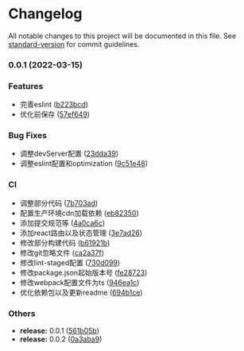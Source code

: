 # Changelog

All notable changes to this project will be documented in this file. See [standard-version](https://github.com/conventional-changelog/standard-version) for commit guidelines.

### 0.0.1 (2022-03-15)


### Features

* 完善eslint ([b223bcd](https://github.com/galaxy-s10/react-webpack-template/commit/b223bcd90b89d60bb42ca2eb4a7abea5a5bd8c42))
* 优化前保存 ([57ef649](https://github.com/galaxy-s10/react-webpack-template/commit/57ef649974a30adcf237bd463ebe7970c41c86b2))


### Bug Fixes

* 调整devServer配置 ([23dda39](https://github.com/galaxy-s10/react-webpack-template/commit/23dda39adcb0a6b17880784a35ffd1c7be5c6941))
* 调整eslint配置和optimization ([9c51e48](https://github.com/galaxy-s10/react-webpack-template/commit/9c51e483d2bea9fb4c5dd98ef04ee9855f87d519))


### CI

* 调整部分代码 ([7b703ad](https://github.com/galaxy-s10/react-webpack-template/commit/7b703ad523ef06557083afe9a46a5869cf28bb5a))
* 配置生产环境cdn加载依赖 ([eb82350](https://github.com/galaxy-s10/react-webpack-template/commit/eb82350130441154835f797cc786b075e731206f))
* 添加提交规范等 ([4a0ca6c](https://github.com/galaxy-s10/react-webpack-template/commit/4a0ca6c0b0d8ae9771cc3232f2d3590995a0fbed))
* 添加react路由以及状态管理 ([3e7ad26](https://github.com/galaxy-s10/react-webpack-template/commit/3e7ad26f5c4af919bf93be9c66fec7420cf0aa7b))
* 修改部分构建代码 ([b61921b](https://github.com/galaxy-s10/react-webpack-template/commit/b61921b55d0be44c8a687e7f79be0b4a79801d10))
* 修改git忽略文件 ([ca2a37f](https://github.com/galaxy-s10/react-webpack-template/commit/ca2a37ffa08403d8ab09f2faea2ae6479684fab9))
* 修改lint-staged配置 ([730d099](https://github.com/galaxy-s10/react-webpack-template/commit/730d099a2fb0b061c7a3a4ed04f94c972d7c465e))
* 修改package.json起始版本号 ([fe28723](https://github.com/galaxy-s10/react-webpack-template/commit/fe2872350d31fcf3b5de3e127dc76d1f8c621caa))
* 修改webpack配置文件为ts ([946ea1c](https://github.com/galaxy-s10/react-webpack-template/commit/946ea1cc8e8ad8170d060317672021fe0adb0e3d))
* 优化依赖包以及更新readme ([694b1ce](https://github.com/galaxy-s10/react-webpack-template/commit/694b1cee39628ce67dcaa83c8c2d614af20c7125))


### Others

* **release:** 0.0.1 ([561b05b](https://github.com/galaxy-s10/react-webpack-template/commit/561b05b223b8a1d85b7edb05213cf2ba1238dfac))
* **release:** 0.0.2 ([0a3aba9](https://github.com/galaxy-s10/react-webpack-template/commit/0a3aba94421de32e9e811a345529ba4fdb109751))
